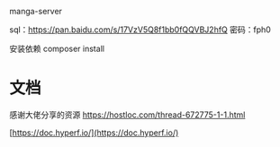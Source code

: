 manga-server

sql：https://pan.baidu.com/s/17VzV5Q8f1bb0fQQVBJ2hfQ 密码：fph0

安装依赖
composer install
# 文档

感谢大佬分享的资源
https://hostloc.com/thread-672775-1-1.html

[https://doc.hyperf.io/](https://doc.hyperf.io/)
